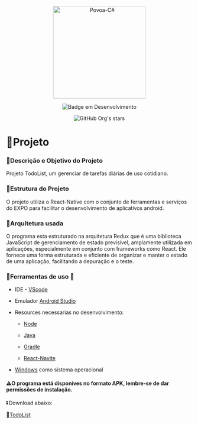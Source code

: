 <div align="center">
<img align="center" alt="Povoa-C#" height="250" width="250" src="https://cdn.jsdelivr.net/gh/devicons/devicon@latest/icons/react/react-original-wordmark.svg"/>
 
![Badge em Desenvolvimento](http://img.shields.io/static/v1?label=STATUS&message=EM%20DESENVOLVIMENTO&color=GREEN&style=for-the-badge)

![GitHub Org's stars](https://img.shields.io/github/stars/DevPovoa?style=social)
</div>


# :bookmark_tabs:Projeto 



### :pushpin:Descrição e Objetivo do Projeto

Projeto TodoList, um gerenciar de tarefas diárias de uso cotidiano.



### :pushpin:Estrutura do Projeto

O projeto utiliza o React-Native com o conjunto de ferramentas e serviços do EXPO para facilitar o desenvolvimento de aplicativos android. 



### :pushpin:Arquitetura usada

O programa esta estruturado na arquitetura Redux que é uma biblioteca JavaScript de gerenciamento de estado previsível, amplamente utilizada em aplicações, especialmente em conjunto com frameworks como React. Ele fornece uma forma estruturada e eficiente de organizar e manter o estado de uma aplicação, facilitando a depuração e o teste.



### :pushpin:Ferramentas de uso :hammer:

* IDE -  [VScode](https://code.visualstudio.com/)

* Emulador [Android Studio](https://developer.android.com/studio?hl=pt-br)

* Resources necessarias no desenvolvimento:

  * [Node](https://nodejs.org/pt) 

  * [Java](https://www.oracle.com/br/java/technologies/downloads/)

  * [Gradle](https://gradle.org/)

  * [React-Navite](https://reactnative.dev/)

    

* [Windows](https://www.microsoft.com/pt-br/windows/windows-11?r=1) como sistema operacional

#### :warning:O programa ​está disponíves no formato APK, lembre-se de dar permissões de instalação.

:arrow_double_down:Download abaixo:

:link:[TodoList](https://expo.dev/artifacts/eas/pjHEirycs2cjjCFsyPiRBG.apk)

